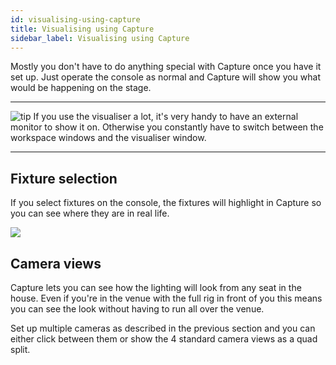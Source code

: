 ```yaml
---
id: visualising-using-capture 
title: Visualising using Capture
sidebar_label: Visualising using Capture
---
```


Mostly you don't have to do anything special with Capture once you have
it set up. Just operate the console as normal and Capture will show you
what would be happening on the stage.

  -------------------------------------------------------------------------------------------- ----------------------------------------------------------------------------------------------------------------------------------------------------------------------------------------------
  ![tip](/docs/images/image7.png)   If you use the visualiser a lot, it's very handy to have an external monitor to show it on. Otherwise you constantly have to switch between the workspace windows and the visualiser window.
  -------------------------------------------------------------------------------------------- ----------------------------------------------------------------------------------------------------------------------------------------------------------------------------------------------

Fixture selection
-----------------

If you select fixtures on the console, the fixtures will highlight in
Capture so you can see where they are in real life.

![](/docs/images/image270.png)

Camera views
------------

Capture lets you can see how the lighting will look from any seat in the
house. Even if you're in the venue with the full rig in front of you
this means you can see the look without having to run all over the
venue.

Set up multiple cameras as described in the previous section and you can
either click between them or show the 4 standard camera views as a quad
split.


